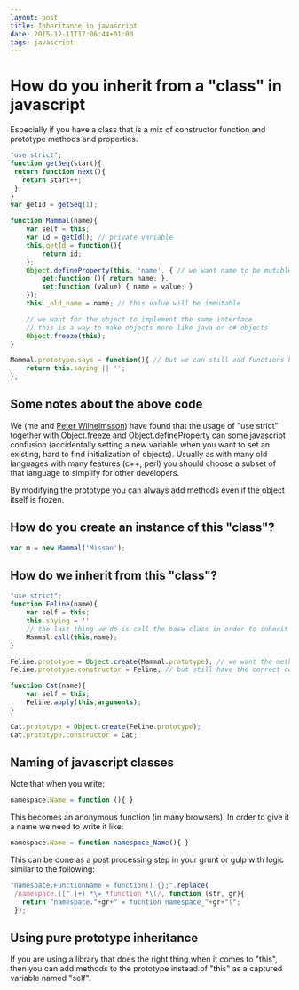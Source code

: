 ```yaml
---
layout: post
title: Inheritance in javascript
date: 2015-12-11T17:06:44+01:00
tags: javascript
---
```


# How do you inherit from a "class" in javascript

Especially if you have a class that is a mix of constructor function and prototype methods and properties.

~~~ javascript
"use strict";
function getSeq(start){
 return function next(){
   return start++;
 };
}
var getId = getSeq(1);

function Mammal(name){  
    var self = this;
    var id = getId(); // private variable 
    this.getId = function(){
        return id;
    };
    Object.defineProperty(this, 'name', { // we want name to be mutable
        get:function (){ return name; },
        set:function (value) { name = value; }
    });
    this._old_name = name; // this value will be immutable

    // we want for the object to implement the same interface
    // this is a way to make objects more like java or c# objects
    Object.freeze(this);
}

Mammal.prototype.says = function(){ // but we can still add functions by adding to the prototype
    return this.saying || '';
};
~~~

## Some notes about the above code

We (me and [Peter Wilhelmsson](https://github.com/2hdddg/)) have found that the usage of "use strict" together with Object.freeze and Object.defineProperty can some javascript confusion (accidentally setting a new variable when you want to set an existing, hard to find initialization of objects). Usually as with many old languages with many features (c++, perl) you should choose a subset of that language to simplify for other developers.

By modifying the prototype you can always add methods even if the object itself is frozen.

## How do you create an instance of this "class"?

~~~ javascript
var m = new Mammal('Missan');
~~~

## How do we inherit from this "class"?

~~~ javascript
"use strict";
function Feline(name){
    var self = this;
    this.saying = ''
    // the last thing we do is call the base class in order to inherit and freeze this class
    Mammal.call(this,name);
}

Feline.prototype = Object.create(Mammal.prototype); // we want the methods and properties added through prototype
Feline.prototype.constructor = Feline; // but still have the correct constructor

function Cat(name){
    var self = this;
    Feline.apply(this,arguments);
}

Cat.prototype = Object.create(Feline.prototype);
Cat.prototype.constructor = Cat;
~~~

## Naming of javascript classes

Note that when you write: 

~~~ javascript
namespace.Name = function (){ } 
~~~

This becomes an anonymous function (in many browsers). In order to give it a name we need to write it like:

~~~ javascript
namespace.Name = function namespace_Name(){ } 
~~~

This can be done as a post processing step in your grunt or gulp with logic similar to the following:

~~~ javascript
"namespace.FunctionName = function() {};".replace(
 /namespace.([^ ]+) *\= *function *\(/, function (str, gr){
   return "namespace."+gr+" = fucntion namespace_"+gr+"(";
 });
~~~

## Using pure prototype inheritance

If you are using a library that does the right thing when it comes to "this", then you can add methods to the prototype instead of "this" as a captured variable named "self".
